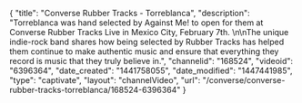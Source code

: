 {
    "title": "Converse Rubber Tracks - Torreblanca",
    "description": "Torreblanca was hand selected by Against Me! to open for them at Converse Rubber Tracks Live in Mexico City, February 7th. \n\nThe unique indie-rock band shares how being selected by Rubber Tracks has helped them continue to make authentic music and ensure that everything they record is music that they truly believe in.",
    "channelid": "168524",
    "videoid": "6396364",
    "date_created": "1441758055",
    "date_modified": "1447441985",
    "type": "captivate",
    "layout": "channelVideo",
    "url": "\/converse\/converse-rubber-tracks-torreblanca\/168524-6396364"
}
